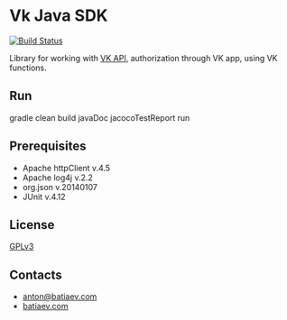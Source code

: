 # Vk Java SDK
[![Build Status](https://travis-ci.org/AnBat/vk-java-sdk.svg)](https://travis-ci.org/AnBat/vk-java-sdk)

Library for working with [VK API](https://vk.com/dev/openapi), authorization through VK app, using VK functions.

## Run
gradle clean build javaDoc jacocoTestReport run

## Prerequisites
- Apache httpClient v.4.5
- Apache log4j v.2.2
- org.json v.20140107
- JUnit v.4.12

## License
[GPLv3](http://choosealicense.com/licenses/gpl-3.0/)

## Contacts
- anton@batiaev.com
- [batiaev.com](https://batiaev.com/)
